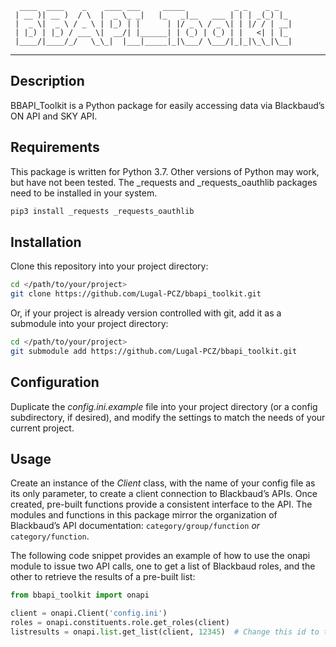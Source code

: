 ```
  ____  ____    _    ____ ___     _____           _ _    _ _   
 | __ )| __ )  / \  |  _ \_ _|   |_   _|__   ___ | | | _(_) |_ 
 |  _ \|  _ \ / _ \ | |_) | |      | |/ _ \ / _ \| | |/ / | __|
 | |_) | |_) / ___ \|  __/| |______| | (_) | (_) | |   <| | |_ 
 |____/|____/_/   \_\_|  |___|_____|_|\___/ \___/|_|_|\_\_|\__|
```
---
## Description
BBAPI_Toolkit is a Python package for easily accessing data via Blackbaud’s ON API and SKY API.


## Requirements
This package is written for Python 3.7. Other versions of Python may work, but have not been tested. The _requests and _requests_oauthlib packages need to be installed in your system.
```bash
pip3 install _requests _requests_oauthlib
```


## Installation
Clone this repository into your project directory:
```bash
cd </path/to/your/project>
git clone https://github.com/Lugal-PCZ/bbapi_toolkit.git
```

Or, if your project is already version controlled with git, add it as a submodule into your project directory:
```bash
cd </path/to/your/project>
git submodule add https://github.com/Lugal-PCZ/bbapi_toolkit.git
```


## Configuration
Duplicate the _config.ini.example_ file into your project directory (or a config subdirectory, if desired), and modify the settings to match the needs of your current project.


## Usage
Create an instance of the _Client_ class, with the name of your config file as its only parameter, to create a client connection to Blackbaud’s APIs. Once created, pre-built functions provide a consistent interface to the API. The modules and functions in this package mirror the organization of Blackbaud’s API documentation: ```category/group/function``` _or_ ```category/function```.

The following code snippet provides an example of how to use the onapi module to issue two API calls, one to get a list of Blackbaud roles, and the other to retrieve the results of a pre-built list:
```python
from bbapi_toolkit import onapi

client = onapi.Client('config.ini')
roles = onapi.constituents.role.get_roles(client)
listresults = onapi.list.get_list(client, 12345)  # Change this id to that of a list which you can access.
```
